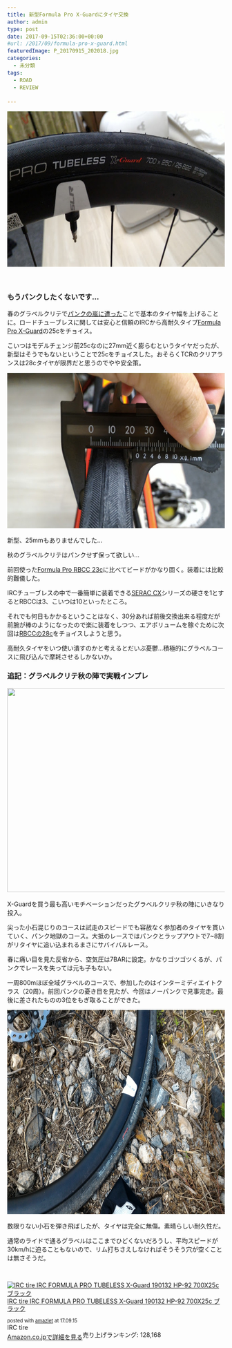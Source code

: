 ```yaml
---
title: 新型Formula Pro X-Guardにタイヤ交換
author: admin
type: post
date: 2017-09-15T02:36:00+00:00
#url: /2017/09/formula-pro-x-guard.html
featuredImage: P_20170915_202018.jpg
categories:
  - 未分類
tags:
  - ROAD
  - REVIEW

---
```

<div class="separator" style="clear: both; text-align: center;">
  <img src="./P_20170915_202018.jpg" width="640" height="360" border="0" data-original-height="900" data-original-width="1600" />
</div>

&nbsp;

### もうパンクしたくないです…

春のグラベルクリテで<a href="/2017/05/2017.html" target="_blank" rel="noopener">パンクの嵐に遭った</a>ことで基本のタイヤ幅を上げることに。ロードチューブレスに関しては安心と信頼のIRCから高耐久タイプ<a href="http://amzn.to/2fohzsh" target="_blank" rel="noopener">Formula Pro X-Guard</a>の25cをチョイス。

こいつはモデルチェンジ前25cなのに27mm近く膨らむというタイヤだったが、新型はそうでもないということで25cをチョイスした。おそらくTCRのクリアランスは28cタイヤが限界だと思うのでやや安全策。

<div class="separator" style="clear: both; text-align: center;">
  <img src="./P_20170915_202058.jpg" width="640" height="360" border="0" data-original-height="900" data-original-width="1600" />
</div>

新型、25mmもありませんでした…

秋のグラベルクリテはパンクせず保って欲しい…

前回使った<a href="http://amzn.to/2ycgwTI" target="_blank" rel="noopener">Formula Pro RBCC 23c</a>に比べてビードがかなり固く。装着には比較的難儀した。

IRCチューブレスの中で一番簡単に装着できる<a href="http://amzn.to/2ybpjFz" target="_blank" rel="noopener">SERAC CX</a>シリーズの硬さを1とするとRBCCは3、こいつは10といったところ。

それでも何日もかかるということはなく、30分あれば前後交換出来る程度だが前腕が棒のようになったので楽に装着をしつつ、エアボリュームを稼ぐために次回は<a href="http://amzn.to/2ybj057" target="_blank" rel="noopener">RBCCの28c</a>をチョイスしようと思う。

高耐久タイヤをいつ使い潰すのかと考えるとだいぶ憂鬱…積極的にグラベルコースに飛び込んで摩耗させるしかないか。

### 追記：グラベルクリテ秋の陣で実戦インプレ

<img class="size-large wp-image-749" src="./P_20170924_145058.jpg" alt="" width="840" height="473" />

X-Guardを買う最も高いモチベーションだったグラベルクリテ秋の陣にいきなり投入。

尖った小石混じりのコースは試走のスピードでも容赦なく参加者のタイヤを貫いていく、パンク地獄のコース。大抵のレースではパンクとラップアウトで7~8割がリタイヤに追い込まれるまさにサバイバルレース。

春に痛い目を見た反省から、空気圧は7BARに設定。かなりゴツゴツくるが、パンクでレースを失っては元も子もない。

一周800mほぼ全域グラベルのコースで、参加したのはインターミディエイトクラス（20周）。前回パンクの憂き目を見たが、今回はノーパンクで見事完走。最後に差されたものの3位をもぎ取ることができた。

<img class="aligncenter size-large wp-image-750" src="./P_20170924_122957.jpg" alt="" width="840" height="473"  />

数限りない小石を弾き飛ばしたが、タイヤは完全に無傷。素晴らしい耐久性だ。

通常のライドで通るグラベルはここまでひどくないだろうし、平均スピードが30km/hに迫ることもないので、リム打ちさえしなければそうそう穴が空くことは無さそうだ。

&nbsp;

<div class="amazlet-box" style="margin-bottom: 0px;">
  <div class="amazlet-image" style="float: left; margin: 0px 12px 1px 0px;">
    <a href="http://www.amazon.co.jp/exec/obidos/ASIN/B01DOZESKK/gensobunya-22/ref=nosim/" target="_blank" rel="noopener" name="amazletlink"><img style="border: none;" src="https://images-fe.ssl-images-amazon.com/images/I/316-RzfNA0L._SL160_.jpg" alt="IRC tire IRC FORMULA PRO TUBELESS X-Guard 190132 HP-92 700X25c ブラック" /></a>
  </div>

  <div class="amazlet-info" style="line-height: 120%; margin-bottom: 10px;">
    <div class="amazlet-name" style="line-height: 120%; margin-bottom: 10px;">
<a href="http://www.amazon.co.jp/exec/obidos/ASIN/B01DOZESKK/gensobunya-22/ref=nosim/" target="_blank" rel="noopener" name="amazletlink">IRC tire IRC FORMULA PRO TUBELESS X-Guard 190132 HP-92 700X25c ブラック</a></p>
<div class="amazlet-powered-date" style="font-size: 80%; line-height: 120%; margin-top: 5px;">
  posted with <a title="amazlet" href="http://www.amazlet.com/" target="_blank" rel="noopener">amazlet</a> at 17.09.15
</div>

<div class="amazlet-detail">
IRC tire <br /> 売り上げランキング: 128,168

<div class="amazlet-sub-info" style="float: left;">
<div class="amazlet-link" style="margin-top: 5px;">
  <a href="http://www.amazon.co.jp/exec/obidos/ASIN/B01DOZESKK/gensobunya-22/ref=nosim/" target="_blank" rel="noopener" name="amazletlink">Amazon.co.jpで詳細を見る</a>
</div>

  </div>

  <div class="amazlet-footer" style="clear: left;">
     
  </div>
</div>